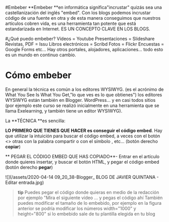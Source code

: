 #Embeber 
**Embeber **en informática significa"incrustar" quizás sea una castellanización del inglés "embed". Con los blogs podemos incrustar código de una fuente en otra y de esta manera conseguimos que nuestros artículos cobren vida, es una herramienta tan potente que está estandarizada en Internet. ES UN CONCEPTO CLAVE EN LOS BLOGS.

#¿Qué puedo embeber?
Vídeos = Youtube
Presentaciones = Slideshare
Revistas, PDF = Issu
Libros electrónicos = Scribd
Fotos = Flickr
Encuestas = Google Forms
etc...
Hay otros portales, alojadores, aplicaciones... todo esto es un mundo en continuo cambio.

# Cómo embeber

En general la técnica es común a los editores WYSIWYG. (es el acrónimo de What You See Is What You Get,"lo que ves es lo que obtienes") los editores WYSIWYG están también en Blogger. WordPress... y en casi todos sitios (por ejemplo este curso se realizó inicialmente en una herramienta que se llama Exelearning, y también tiene un editor WYSIWYG).

La **TÉCNICA **es sencilla:

**LO PRIMERO QUE TIENES QUE HACER es conseguir el código embed**. Hay que utilizar la intuición para buscar el código embed, a veces con el botón <> otras con la palabra compartir o con el símbolo , etc... (botón derecho **copiar**)

** PEGAR EL CÓDIGO EMBED QUE HAS COPIADO**- Entrar en el artículo donde quieres insertar, y buscar el botón HTML, y pegar el código embed (botón derecho **pegar**)

![](/assets/2020-04-14 09_20_38-Blogger_ BLOG DE JAVIER QUINTANA - Editar entrada.jpg)

>**tip**
>Puedes pegar el código donde quieras en medio de la redacción por ejemplo "Mira el siguiente vídeo ... y pegas el código ahí
>También puedes modificar el tamaño de lo embebido, por ejemplo en la figura anterior se podría modificar los números width="1000" y height="800" si lo embebido sale de tu plantilla elegida en tu blog